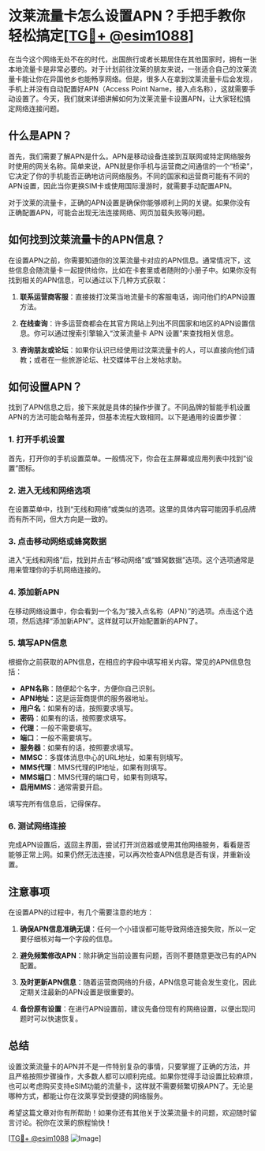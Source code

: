 # 汶莱流量卡怎么设置APN？手把手教你轻松搞定[[TG💪+ @esim1088](https://t.me/s/esim1088)]

在当今这个网络无处不在的时代，出国旅行或者长期居住在其他国家时，拥有一张本地流量卡是非常必要的。对于计划前往汶莱的朋友来说，一张适合自己的汶莱流量卡能让你在异国他乡也能畅享网络。但是，很多人在拿到汶莱流量卡后会发现，手机上并没有自动配置好APN（Access Point Name，接入点名称），这就需要手动设置了。今天，我们就来详细讲解如何为汶莱流量卡设置APN，让大家轻松搞定网络连接问题。

## 什么是APN？

首先，我们需要了解APN是什么。APN是移动设备连接到互联网或特定网络服务时使用的网关名称。简单来说，APN就是你手机与运营商之间通信的一个“桥梁”，它决定了你的手机能否正确地访问网络服务。不同的国家和运营商可能有不同的APN设置，因此当你更换SIM卡或使用国际漫游时，就需要手动配置APN。

对于汶莱的流量卡，正确的APN设置是确保你能够顺利上网的关键。如果你没有正确配置APN，可能会出现无法连接网络、网页加载失败等问题。

## 如何找到汶莱流量卡的APN信息？

在设置APN之前，你需要知道你的汶莱流量卡对应的APN信息。通常情况下，这些信息会随流量卡一起提供给你，比如在卡套里或者随附的小册子中。如果你没有找到相关的APN信息，可以通过以下几种方式获取：

1. **联系运营商客服**：直接拨打汶莱当地流量卡的客服电话，询问他们的APN设置方法。
   
2. **在线查询**：许多运营商都会在其官方网站上列出不同国家和地区的APN设置信息。你可以通过搜索引擎输入“汶莱流量卡 APN 设置”来查找相关信息。

3. **咨询朋友或论坛**：如果你认识已经使用过汶莱流量卡的人，可以直接向他们请教；或者在一些旅游论坛、社交媒体平台上发帖求助。

## 如何设置APN？

找到了APN信息之后，接下来就是具体的操作步骤了。不同品牌的智能手机设置APN的方法可能会略有差异，但基本流程大致相同。以下是通用的设置步骤：

### 1. 打开手机设置

首先，打开你的手机设置菜单。一般情况下，你会在主屏幕或应用列表中找到“设置”图标。

### 2. 进入无线和网络选项

在设置菜单中，找到“无线和网络”或类似的选项。这里的具体内容可能因手机品牌而有所不同，但大方向是一致的。

### 3. 点击移动网络或蜂窝数据

进入“无线和网络”后，找到并点击“移动网络”或“蜂窝数据”选项。这个选项通常是用来管理你的手机网络连接的。

### 4. 添加新APN

在移动网络设置中，你会看到一个名为“接入点名称（APN）”的选项。点击这个选项，然后选择“添加新APN”。这样就可以开始配置新的APN了。

### 5. 填写APN信息

根据你之前获取的APN信息，在相应的字段中填写相关内容。常见的APN信息包括：

- **APN名称**：随便起个名字，方便你自己识别。
- **APN地址**：这是运营商提供的服务器地址。
- **用户名**：如果有的话，按照要求填写。
- **密码**：如果有的话，按照要求填写。
- **代理**：一般不需要填写。
- **端口**：一般不需要填写。
- **服务器**：如果有的话，按照要求填写。
- **MMSC**：多媒体消息中心的URL地址，如果有则填写。
- **MMS代理**：MMS代理的IP地址，如果有则填写。
- **MMS端口**：MMS代理的端口号，如果有则填写。
- **启用MMS**：通常需要开启。

填写完所有信息后，记得保存。

### 6. 测试网络连接

完成APN设置后，返回主界面，尝试打开浏览器或使用其他网络服务，看看是否能够正常上网。如果仍然无法连接，可以再次检查APN信息是否有误，并重新设置。

## 注意事项

在设置APN的过程中，有几个需要注意的地方：

1. **确保APN信息准确无误**：任何一个小错误都可能导致网络连接失败，所以一定要仔细核对每一个字段的信息。

2. **避免频繁修改APN**：除非确定当前设置有问题，否则不要随意更改已有的APN配置。

3. **及时更新APN信息**：随着运营商网络的升级，APN信息可能会发生变化，因此定期关注最新的APN设置是很重要的。

4. **备份原有设置**：在进行APN设置前，建议先备份现有的网络设置，以便出现问题时可以快速恢复。

## 总结

设置汶莱流量卡的APN并不是一件特别复杂的事情，只要掌握了正确的方法，并且严格按照步骤操作，大多数人都可以顺利完成。如果你觉得手动设置比较麻烦，也可以考虑购买支持eSIM功能的流量卡，这样就不需要频繁切换APN了。无论是哪种方式，都能让你在汶莱享受到便捷的网络服务。

希望这篇文章对你有所帮助！如果你还有其他关于汶莱流量卡的问题，欢迎随时留言讨论。祝你在汶莱的旅程愉快！

[[TG💪+ @esim1088](https://t.me/s/esim1088) ![Image](https://i.postimg.cc/4NQfJmqS/Snipaste-2025-05-13-00-14-12.png)]
